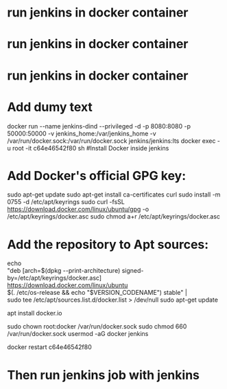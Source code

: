 
# run jenkins in docker container

# run jenkins in docker container

# run jenkins in docker container
# Add dumy text
docker run --name jenkins-dind --privileged -d -p 8080:8080 -p 50000:50000 -v jenkins_home:/var/jenkins_home -v /var/run/docker.sock:/var/run/docker.sock jenkins/jenkins:lts
docker exec -u root -it c64e46542f80 sh
#Install Docker inside jenkins 

# Add Docker's official GPG key:
sudo apt-get update
sudo apt-get install ca-certificates curl
sudo install -m 0755 -d /etc/apt/keyrings
sudo curl -fsSL https://download.docker.com/linux/ubuntu/gpg -o /etc/apt/keyrings/docker.asc
sudo chmod a+r /etc/apt/keyrings/docker.asc

# Add the repository to Apt sources:
echo \
  "deb [arch=$(dpkg --print-architecture) signed-by=/etc/apt/keyrings/docker.asc] https://download.docker.com/linux/ubuntu \
  $(. /etc/os-release && echo "$VERSION_CODENAME") stable" | \
  sudo tee /etc/apt/sources.list.d/docker.list > /dev/null
sudo apt-get update

apt install docker.io

sudo chown root:docker /var/run/docker.sock
sudo chmod 660 /var/run/docker.sock
usermod -aG docker jenkins

docker restart c64e46542f80

# Then run jenkins job with jenkins



